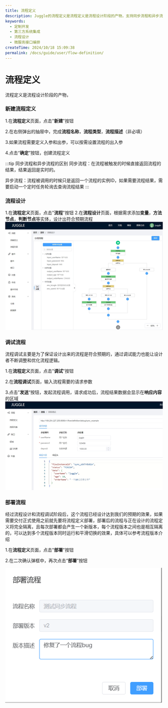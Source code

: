 ```yaml
---
title: 流程定义
description: Juggle的流程定义是流程定义是流程设计阶段的产物，支持同步流程和异步流程，支持通过变量进行跨节点流转。
keywords:
  - 定制开发
  - 第三方系统集成
  - 流程设计
  - 微服务接口编排
createTime: 2024/10/18 15:09:38
permalink: /docs/guide/user/flow-definition/
---
```


# 流程定义

流程定义是流程设计阶段的产物，

### 新建流程定义

1.在**流程定义**页面，点击"**新建**"按钮

2.在右侧弹出的抽屉中，完成**流程名称**，**流程类型**，**流程描述**（非必填）

3.如果流程需要定义入参和出参，可以按需设置流程的出入参

4.点击“**确定**”按钮，创建流程定义





:::tip 同步流程和异步流程的区别
同步流程：在流程被触发的时候直接返回流程的结果，结果返回是实时的。

异步流程：流程被调用的时候只是返回一个流程的实例ID，如果需要流程结果，需要启动一个定时任务轮询去查询流程结果
:::



### 流程设计
1.在**流程定义**页面，点击"**流程**"按钮
2.在**流程设计**页面，根据需求添加**变量**，**方法节点**，**判断节点**等实体，设计出符合预期流程
![流程设计](images/flow_example.png)



### 调试流程
流程调试主要是为了保证设计出来的流程是符合预期的，通过调试能力也能让设计者不断调整和优化流程逻辑。

1.在**流程定义**页面，点击"**调试**"按钮

2.在**流程调试**页面，输入流程需要的请求参数

3.点击”**发送**“按钮，发起流程调用，请求成功后，流程结果数据会显示在**响应内容**的区域
![流程调用](images/flow_example_2.png)


### 部署流程
经过流程设计和流程调试阶段后，这个流程已经设计达到我们的预期的效果，如果需要交付正式使用之前就先要将流程定义部署，部署后的流程与正在设计的流程定义将完全隔离，且每次部署都会产生一个新版本，每个流程版本之间也是相互隔离的，可以达到多个流程版本同时运行和平滑切换的效果，具体可以参考流程版本介绍

1.在**流程定义**页面，点击"**部署**"按钮

2.在二次确认弹框中，再次点击“**部署**”按钮

![流程部署](images/deploy_flow.png)